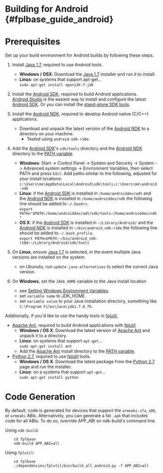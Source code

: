 Building for Android    {#fplbase_guide_android}
====================

# Prerequisites

Set up your build environment for Android builds by following these steps.

   1. Install [Java 1.7][], required to use Android tools.
        * **Windows / OSX**: Download the [Java 1.7][] installer and run it to
          install.
        * **Linux**: on systems that support apt-get...<br/>
          `sudo apt-get install openjdk-7-jdk`

   2. Install the [Android SDK][], required to build Android applications.<br/>
      [Android Studio][] is the easiest way to install and configure the latest
      [Android SDK][]. Or you can install the [stand-alone SDK tools][].

   3. Install the [Android NDK][], required to develop Android native (C/C++)
      applications.<br/>
        * Download and unpack the latest version of the [Android NDK][] to a
          directory on your machine.
          * Tested using `android-ndk-r10e`.

   4. Add the [Android SDK][]'s `sdk/tools` directory and the [Android NDK][]
      directory to the [PATH variable][].
        * **Windows**:
          Start -> Control Panel -> System and Security -> System ->
          Advanced system settings -> Environment Variables,
          then select PATH and press `Edit`.
          Add paths similar to the following, adjusted for your install
          locations:
          `c:\Users\me\AppData\Local\Android\sdk\tools;c:\Users\me\android-ndk`
        * **Linux**: if the [Android SDK][] is installed in
          `/home/androiddev/adt` and the [Android NDK][] is
          installed in `/home/androiddev/ndk` the following line should be
          added to `~/.bashrc`.<br/>
          `export PATH="$PATH:/home/androiddev/adt/sdk/tools:/home/androiddev/ndk"`
        * **OS X**: if the [Android SDK][] is installed in
          `~/Library/Android/` and the [Android NDK][] is
          installed in `~/bin/android_ndk-r10e` the following line should be
          added to `~/.bash_profile`.<br/>
          `export PATH=$PATH:~/bin/android_ndk-r10d:~/Library/Android/sdk/tools`

   5. On **Linux**, ensure [Java 1.7][] is selected, in the event multiple Java
      versions are installed on the system.
        * on Ubunutu, run `update-java-alternatives` to select the correct
          Java version.

   6. On **Windows**, set the `JAVA_HOME` variable to the Java install location
        * see [Setting Windows Environment Variables][].
        * set `variable name` to JDK_HOME.
        * set `variable value` to your Java installation directory,
          something like `C:\Program Files\Java\jdk1.7.0_75`.


Additionally, if you'd like to use the handy tools in [fplutil][],
   * [Apache Ant][], required to build Android applications with [fplutil][].
        * **Windows / OS X**: Download the latest version of [Apache Ant][] and
          unpack it to a directory.
        * **Linux**: on systems that support `apt-get`...<br/>
          `sudo apt-get install ant`
        * Add the [Apache Ant][] install directory to the [PATH variable][].
   * [Python 2.7][], required to use [fplutil][] tools.<br/>
        * **Windows / OS X**: Download the latest package from the [Python 2.7][]
          page and run the installer.
        * **Linux**: on a systems that support `apt-get`...<br/>
          `sudo apt-get install python`


# Code Generation

By default, code is generated for devices that support the `armeabi-v7a`,
`x86`, or `armeabi` ABIs. Alternatively, you can generate a fat `.apk` that
includes code for all ABIs. To do so, override APP\_ABI on ndk-build's command
line.

Using `ndk-build`:

~~~{.sh}
    cd fplbase
    ndk-build APP_ABI=all
~~~

Using `fplutil`:
~~~{.sh}
    cd fplbase
    ./dependencies/fplutil/bin/build_all_android.py -f APP_ABI=all
~~~

<br>

  [adb]: http://developer.android.com/tools/help/adb.html
  [ADT]: http://developer.android.com/tools/sdk/eclipse-adt.html
  [Android Developer Tools]: http://developer.android.com/sdk/index.html
  [Android NDK]: http://developer.android.com/tools/sdk/ndk/index.html
  [Android SDK]: http://developer.android.com/sdk/index.html
  [Android Studio]: http://developer.android.com/sdk/index.html
  [Apache Ant]: https://www.apache.org/dist/ant/binaries/
  [apk]: http://en.wikipedia.org/wiki/Android_application_package
  [fplutil]: http://google.github.io/fplutil
  [fplutil prerequisites]: http://google.github.io/fplutil/fplutil_prerequisites.html
  [Java 1.7]: http://www.oracle.com/technetwork/java/javase/downloads/jdk7-downloads-1880260.html
  [managing avds]: http://developer.android.com/tools/devices/managing-avds.html
  [NDK Eclipse plugin]: http://developer.android.com/sdk/index.html
  [PATH variable]: http://en.wikipedia.org/wiki/PATH_(variable)
  [Python 2.7]: https://www.python.org/download/releases/2.7/
  [Setting Windows Environment Variables]: http://www.computerhope.com/issues/ch000549.htm
  [stand-alone SDK tools]: http://developer.android.com/sdk/installing/index.html?pkg=tools
  [USB debugging]: http://developer.android.com/tools/device.html
